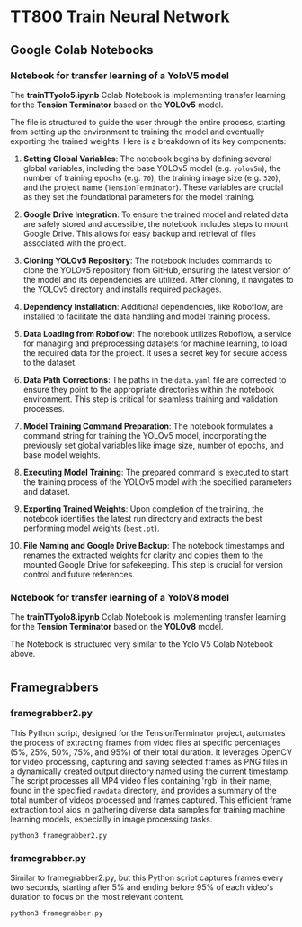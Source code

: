# TT800 Train Neural Network

## Google Colab Notebooks

### Notebook for transfer learning of a YoloV5 model

The **trainTTyolo5.ipynb** Colab Notebook is implementing transfer learning for the **Tension Terminator** based on the **YOLOv5** model. 

The file is structured to guide the user through the entire process, starting from setting up the environment to training the model and eventually exporting the trained weights. Here is a breakdown of its key components:

1. **Setting Global Variables**: The notebook begins by defining several global variables, including the base YOLOv5 model (e.g. `yolov5m`), the number of training epochs (e.g. `70`), the training image size (e.g. `320`), and the project name (`TensionTerminator`). These variables are crucial as they set the foundational parameters for the model training.

2. **Google Drive Integration**: To ensure the trained model and related data are safely stored and accessible, the notebook includes steps to mount Google Drive. This allows for easy backup and retrieval of files associated with the project.

3. **Cloning YOLOv5 Repository**: The notebook includes commands to clone the YOLOv5 repository from GitHub, ensuring the latest version of the model and its dependencies are utilized. After cloning, it navigates to the YOLOv5 directory and installs required packages.

4. **Dependency Installation**: Additional dependencies, like Roboflow, are installed to facilitate the data handling and model training process.

5. **Data Loading from Roboflow**: The notebook utilizes Roboflow, a service for managing and preprocessing datasets for machine learning, to load the required data for the project. It uses a secret key for secure access to the dataset.

6. **Data Path Corrections**: The paths in the `data.yaml` file are corrected to ensure they point to the appropriate directories within the notebook environment. This step is critical for seamless training and validation processes.

7. **Model Training Command Preparation**: The notebook formulates a command string for training the YOLOv5 model, incorporating the previously set global variables like image size, number of epochs, and base model weights.

8. **Executing Model Training**: The prepared command is executed to start the training process of the YOLOv5 model with the specified parameters and dataset.

9. **Exporting Trained Weights**: Upon completion of the training, the notebook identifies the latest run directory and extracts the best performing model weights (`best.pt`).

10. **File Naming and Google Drive Backup**: The notebook timestamps and renames the extracted weights for clarity and copies them to the mounted Google Drive for safekeeping. This step is crucial for version control and future references.


### Notebook for transfer learning of a YoloV8 model

The **trainTTyolo8.ipynb** Colab Notebook is implementing transfer learning for the **Tension Terminator** based on the **YOLOv8** model.

The Notebook is structured very similar to the Yolo V5 Colab Notebook above.

#
#

## Framegrabbers

### framegrabber2.py
This Python script, designed for the TensionTerminator project, automates the process of extracting frames from video files at specific percentages (5%, 25%, 50%, 75%, and 95%) of their total duration. It leverages OpenCV for video processing, capturing and saving selected frames as PNG files in a dynamically created output directory named using the current timestamp. The script processes all MP4 video files containing 'rgb' in their name, found in the specified `rawdata` directory, and provides a summary of the total number of videos processed and frames captured. This efficient frame extraction tool aids in gathering diverse data samples for training machine learning models, especially in image processing tasks.
```
python3 framegrabber2.py
```

### framegrabber.py
Similar to framegrabber2.py, but this Python script captures frames every two seconds, starting after 5% and ending before 95% of each video's duration to focus on the most relevant content.
```
python3 framegrabber.py
```